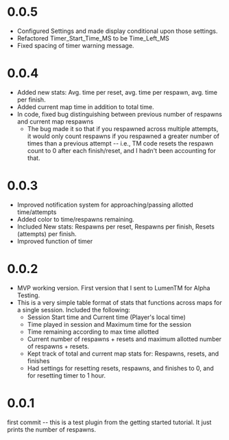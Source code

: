 # 0.0.5
- Configured Settings and made display conditional upon those settings.
- Refactored Timer_Start_Time_MS to be Time_Left_MS
- Fixed spacing of timer warning message.

# 0.0.4
- Added new stats: Avg. time per reset, avg. time per respawn, avg. time per finish.
- Added current map time in addition to total time.
- In code, fixed bug distinguishing between previous number of respawns and current map respawns
    - The bug made it so that if you respawned across multiple attempts, it would only count respawns if you respawned a greater number of times than a previous attempt -- i.e., TM code resets the respawn count to 0 after each finish/reset, and I hadn't been accounting for that.

# 0.0.3
- Improved notification system for approaching/passing allotted time/attempts
- Added color to time/respawns remaining.
- Included New stats: Respawns per reset, Respawns per finish, Resets (attempts) per finish.
- Improved function of timer

# 0.0.2
- MVP working version. First version that I sent to LumenTM for Alpha Testing.
- This is a very simple table format of stats that functions across maps for a single session. Included the following:
    - Session Start time and Current time (Player's local time)
    - Time played in session and Maximum time for the session
    - Time remaining according to max time allotted
    - Current number of respawns + resets and maximum allotted number of respawns + resets.
    - Kept track of total and current map stats for: Respawns, resets, and finishes
    - Had settings for resetting resets, respawns, and finishes to 0, and for resetting timer to 1 hour.

# 0.0.1
first commit -- this is a test plugin from the getting started tutorial. It just prints the number of respawns.